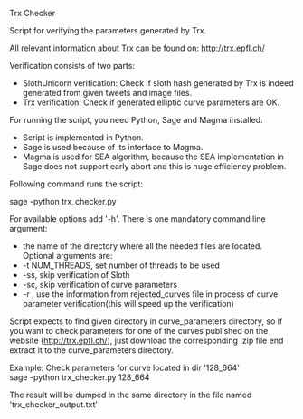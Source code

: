 Trx Checker

Script for verifying the parameters generated by Trx.

All relevant information about Trx can be found on:
http://trx.epfl.ch/

Verification consists of two parts:
  - SlothUnicorn verification:
      Check if sloth hash generated by Trx is indeed
      generated from given tweets and image files.
  - Trx verification:
      Check if generated elliptic curve parameters are OK.

For running the script, you need Python, Sage and Magma installed.
  - Script is implemented in Python.
  - Sage is used because of its interface to Magma.
  - Magma is used for SEA algorithm, because the SEA
    implementation in Sage does not support early abort
    and this is huge efficiency problem.

Following command runs the script:

sage -python trx_checker.py

For available options add '-h'.
There is one mandatory command line argument:
  - the name of the directory where all the needed files
    are located.
Optional arguments are:
  - -t NUM_THREADS, set number of threads to be used
  - -ss, skip verification of Sloth
  - -sc, skip verification of curve parameters
  - -r , use the information from rejected_curves file in process
         of curve parameter verification(this will speed up the
         verification)

Script expects to find given directory in curve_parameters directory,
so if you want to check parameters for one of the curves
published on the website (http://trx.epfl.ch/),
just download the corresponding .zip file end extract it
to the curve_parameters directory.

Example: Check parameters for curve located in dir '128_664'  
sage -python trx_checker.py 128_664

The result will be dumped in the same directory in the file
named 'trx_checker_output.txt'
